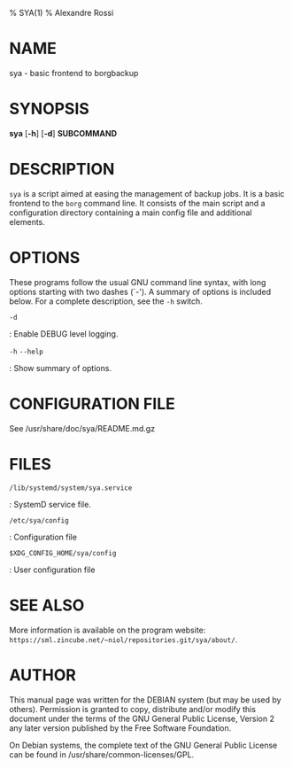 % SYA(1)
% Alexandre Rossi

# NAME

sya - basic frontend to borgbackup

# SYNOPSIS

**sya** [**-h**] [**-d**] **SUBCOMMAND**

# DESCRIPTION

`sya` is a script aimed at easing the management of backup jobs. It is a basic
frontend to the `borg` command line. It consists of the main script and a
configuration directory containing a main config file and additional elements.

# OPTIONS

These programs follow the usual GNU command line syntax, with long
options starting with two dashes (\`-\'). A summary of options is
included below. For a complete description, see the `-h` switch.

`-d`

: Enable DEBUG level logging.

`-h` `--help`

: Show summary of options.

# CONFIGURATION FILE

See /usr/share/doc/sya/README.md.gz

# FILES

`/lib/systemd/system/sya.service`

: SystemD service file.

`/etc/sya/config`

: Configuration file

`$XDG_CONFIG_HOME/sya/config`

: User configuration file

# SEE ALSO

More information is available on the program website:
`https://sml.zincube.net/~niol/repositories.git/sya/about/`.

# AUTHOR

This manual page was written for the DEBIAN system (but may be used by
others). Permission is granted to copy, distribute and/or modify this
document under the terms of the GNU General Public License, Version 2
any later version published by the Free Software Foundation.

On Debian systems, the complete text of the GNU General Public License
can be found in /usr/share/common-licenses/GPL.
